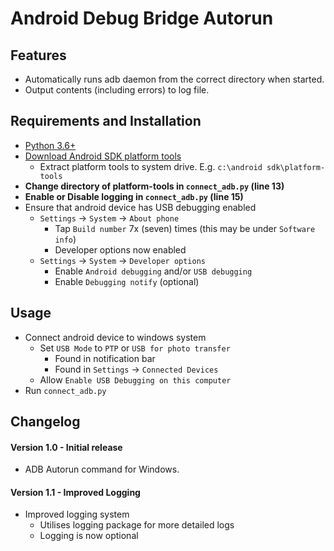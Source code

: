 # Android Debug Bridge Autorun

## Features
 - Automatically runs adb daemon from the correct directory when started.
 - Output contents (including errors) to log file.

## Requirements and Installation
 - [Python 3.6+](https://www.python.org/)
 - [Download Android SDK platform tools](https://developer.android.com/studio/releases/platform-tools.html)
    - Extract platform tools to system drive. E.g. `c:\android sdk\platform-tools`
 - **Change directory of platform-tools in `connect_adb.py` (line 13)**
 - **Enable or Disable logging in `connect_adb.py` (line 15)**
 - Ensure that android device has USB debugging enabled
    - `Settings` -> `System` -> `About phone`
        - Tap `Build number` 7x (seven) times (this may be under `Software info`)
        - Developer options now enabled
    - `Settings` -> `System` -> `Developer options`
        - Enable `Android debugging` and/or `USB debugging`
        - Enable `Debugging notify` (optional)

## Usage
 - Connect android device to windows system
     - Set `USB Mode` to `PTP` or `USB for photo transfer`
        - Found in notification bar 
        - Found in `Settings` -> `Connected Devices`
     - Allow `Enable USB Debugging on this computer`
 - Run `connect_adb.py`

## Changelog
#### Version 1.0 - Initial release
 - ADB Autorun command for Windows.

#### Version 1.1 - Improved Logging
 - Improved logging system
    - Utilises logging package for more detailed logs
    - Logging is now optional